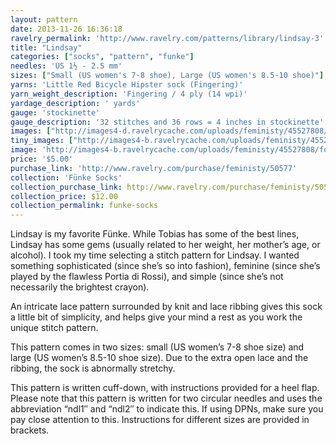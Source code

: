 ```yaml
---
layout: pattern
date: 2013-11-26 16:36:18
ravelry_permalink: 'http://www.ravelry.com/patterns/library/lindsay-3'
title: "Lindsay"
categories: ["socks", "pattern", "funke"]
needles: 'US 1½ - 2.5 mm'
sizes: ["Small (US women's 7-8 shoe), Large (US women's 8.5-10 shoe)"]
yarns: 'Little Red Bicycle Hipster sock (Fingering)'
yarn_weight_description: 'Fingering / 4 ply (14 wpi)'
yardage_description: ' yards'
gauge: 'stockinette'
gauge_description: '32 stitches and 36 rows = 4 inches in stockinette'
images: ["http://images4-d.ravelrycache.com/uploads/feministy/45527808/foot-wm_medium.jpg", "http://images4-b.ravelrycache.com/uploads/feministy/45527751/leg-wm_medium.jpg", "http://images4-b.ravelrycache.com/uploads/feministy/45527861/back-wm_medium.jpg"]
tiny_images: ["http://images4-b.ravelrycache.com/uploads/feministy/45527808/foot-wm_square.jpg", "http://images4-b.ravelrycache.com/uploads/feministy/45527751/leg-wm_square.jpg", "http://images4-d.ravelrycache.com/uploads/feministy/45527861/back-wm_square.jpg"]
image: 'http://images4-b.ravelrycache.com/uploads/feministy/45527808/foot-wm_square.jpg'
price: '$5.00'
purchase_link: 'http://www.ravelry.com/purchase/feministy/50577'
collection: 'Fünke Socks'
collection_purchase_link: http://www.ravelry.com/purchase/feministy/50578 
collection_price: $12.00 
collection_permalink: funke-socks 
---
```

<p>Lindsay is my favorite Fünke. While Tobias has some of the best lines, Lindsay has some gems (usually related to her weight, her mother’s age, or alcohol). I took my time selecting a stitch pattern for Lindsay. I wanted something sophisticated (since she’s so into fashion), feminine (since she’s played by the flawless Portia di Rossi), and simple (since she’s not necessarily the brightest crayon).</p>

<p>An intricate lace pattern surrounded by knit and lace ribbing gives this sock a little bit of simplicity, and helps give your mind a rest as you work the unique stitch pattern.</p>

<p>This pattern comes in two sizes: small (US women’s 7-8 shoe size) and large (US women’s 8.5-10 shoe size). Due to the extra open lace and the ribbing, the sock is abnormally stretchy.</p>

<p>This pattern is written cuff-down, with instructions provided for a heel flap. Please note that this pattern is written for two circular needles and uses the abbreviation “ndl1″ and “ndl2″ to indicate this. If using DPNs, make sure you pay close attention to this. Instructions for different sizes are provided in <span>brackets</span>.</p>
